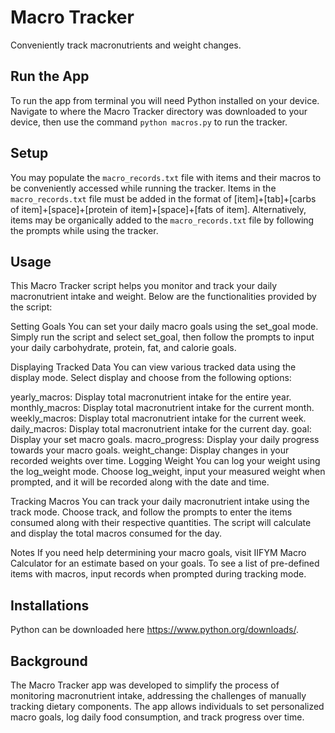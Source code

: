 Macro Tracker
=====

Conveniently track macronutrients and weight changes.

Run the App
------

To run the app from terminal you will need Python installed on your device. Navigate to where the Macro Tracker directory was downloaded to your device, then use the command `python macros.py` to run the tracker.

Setup
------

You may populate the `macro_records.txt` file with items and their macros to be conveniently accessed while running the tracker. Items in the `macro_records.txt` file must be added in the format of [item]+[tab]+[carbs of item]+[space]+[protein of item]+[space]+[fats of item]. Alternatively, items may be organically added to the `macro_records.txt` file by following the prompts while using the tracker.

Usage
------

This Macro Tracker script helps you monitor and track your daily macronutrient intake and weight. Below are the functionalities provided by the script:

Setting Goals
You can set your daily macro goals using the set_goal mode. Simply run the script and select set_goal, then follow the prompts to input your daily carbohydrate, protein, fat, and calorie goals.

Displaying Tracked Data
You can view various tracked data using the display mode. Select display and choose from the following options:

yearly_macros: Display total macronutrient intake for the entire year.
monthly_macros: Display total macronutrient intake for the current month.
weekly_macros: Display total macronutrient intake for the current week.
daily_macros: Display total macronutrient intake for the current day.
goal: Display your set macro goals.
macro_progress: Display your daily progress towards your macro goals.
weight_change: Display changes in your recorded weights over time.
Logging Weight
You can log your weight using the log_weight mode. Choose log_weight, input your measured weight when prompted, and it will be recorded along with the date and time.

Tracking Macros
You can track your daily macronutrient intake using the track mode. Choose track, and follow the prompts to enter the items consumed along with their respective quantities. The script will calculate and display the total macros consumed for the day.

Notes
If you need help determining your macro goals, visit IIFYM Macro Calculator for an estimate based on your goals.
To see a list of pre-defined items with macros, input records when prompted during tracking mode.

Installations
------

Python can be downloaded here https://www.python.org/downloads/.

Background
------

The Macro Tracker app was developed to simplify the process of monitoring macronutrient intake, addressing the challenges of manually tracking dietary components. The app allows individuals to set personalized macro goals, log daily food consumption, and track progress over time.